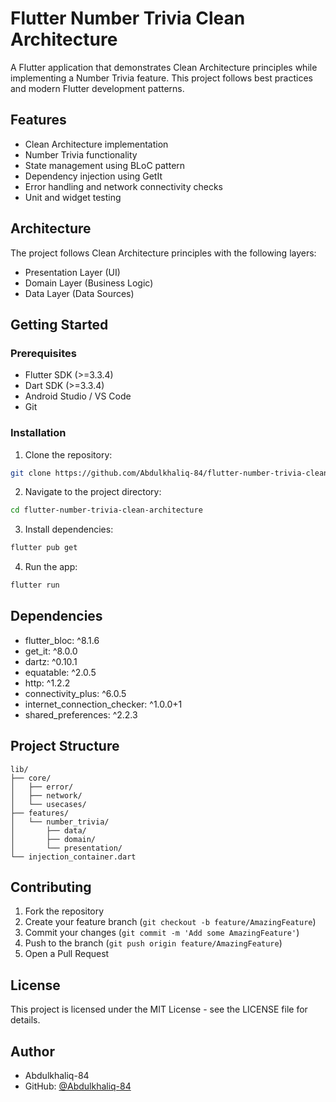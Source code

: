 # Flutter Number Trivia Clean Architecture

A Flutter application that demonstrates Clean Architecture principles while implementing a Number Trivia feature. This project follows best practices and modern Flutter development patterns.

## Features

- Clean Architecture implementation
- Number Trivia functionality
- State management using BLoC pattern
- Dependency injection using GetIt
- Error handling and network connectivity checks
- Unit and widget testing

## Architecture

The project follows Clean Architecture principles with the following layers:
- Presentation Layer (UI)
- Domain Layer (Business Logic)
- Data Layer (Data Sources)

## Getting Started

### Prerequisites

- Flutter SDK (>=3.3.4)
- Dart SDK (>=3.3.4)
- Android Studio / VS Code
- Git

### Installation

1. Clone the repository:
```bash
git clone https://github.com/Abdulkhaliq-84/flutter-number-trivia-clean-architecture.git
```

2. Navigate to the project directory:
```bash
cd flutter-number-trivia-clean-architecture
```

3. Install dependencies:
```bash
flutter pub get
```

4. Run the app:
```bash
flutter run
```

## Dependencies

- flutter_bloc: ^8.1.6
- get_it: ^8.0.0
- dartz: ^0.10.1
- equatable: ^2.0.5
- http: ^1.2.2
- connectivity_plus: ^6.0.5
- internet_connection_checker: ^1.0.0+1
- shared_preferences: ^2.2.3

## Project Structure

```
lib/
├── core/
│   ├── error/
│   ├── network/
│   └── usecases/
├── features/
│   └── number_trivia/
│       ├── data/
│       ├── domain/
│       └── presentation/
└── injection_container.dart
```

## Contributing

1. Fork the repository
2. Create your feature branch (`git checkout -b feature/AmazingFeature`)
3. Commit your changes (`git commit -m 'Add some AmazingFeature'`)
4. Push to the branch (`git push origin feature/AmazingFeature`)
5. Open a Pull Request

## License

This project is licensed under the MIT License - see the LICENSE file for details.

## Author

- Abdulkhaliq-84
- GitHub: [@Abdulkhaliq-84](https://github.com/Abdulkhaliq-84)
